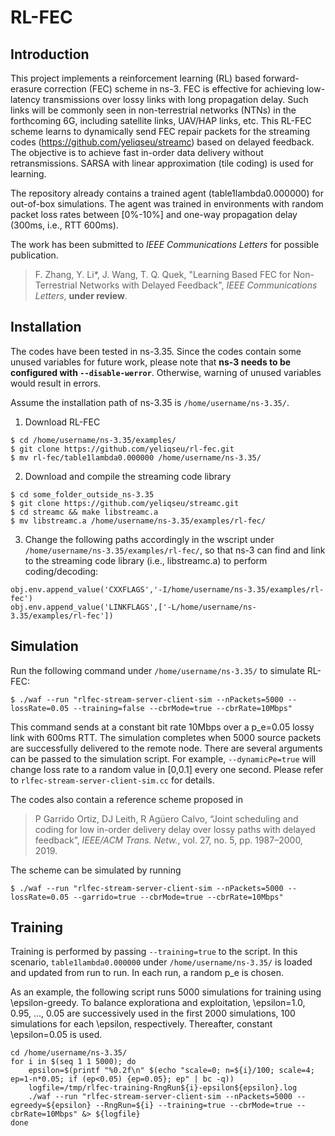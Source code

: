# RL-FEC
## Introduction
This project implements a reinforcement learning (RL) based forward-erasure correction (FEC) scheme in ns-3. FEC is effective for achieving low-latency transmissions over lossy links with long propagation delay. Such links will be commonly seen in non-terrestrial networks (NTNs) in the forthcoming 6G, including satellite links, UAV/HAP links, etc. This RL-FEC scheme learns to dynamically send FEC repair packets for the streaming codes (https://github.com/yeliqseu/streamc) based on delayed feedback. The objective is to achieve fast in-order data delivery without retransmissions. SARSA with linear approximation (tile coding) is used for learning.

The repository already contains a trained agent (table1lambda0.000000) for out-of-box simulations. The agent was trained in environments with random packet loss rates between [0%-10%] and one-way propagation delay (300ms, i.e., RTT 600ms).

The work has been submitted to _IEEE Communications Letters_ for possible publication.

> F. Zhang, Y. Li*, J. Wang, T. Q. Quek, "Learning Based FEC for Non-Terrestrial Networks with Delayed Feedback", _IEEE Communications Letters_, **under review**.

## Installation
The codes have been tested in ns-3.35. Since the codes contain some unused variables for future work, please note that **ns-3 needs to be configured with `--disable-werror`**. Otherwise, warning of unused variables would result in errors.

 Assume the installation path of ns-3.35 is `/home/username/ns-3.35/`.

1. Download RL-FEC

```
$ cd /home/username/ns-3.35/examples/
$ git clone https://github.com/yeliqseu/rl-fec.git
$ mv rl-fec/table1lambda0.000000 /home/username/ns-3.35/
```

2. Download and compile the streaming code library
```
$ cd some_folder_outside_ns-3.35
$ git clone https://github.com/yeliqseu/streamc.git
$ cd streamc && make libstreamc.a
$ mv libstreamc.a /home/username/ns-3.35/examples/rl-fec/
```

3. Change the following paths accordingly in the wscript under `/home/username/ns-3.35/examples/rl-fec/`, so that ns-3 can find and link to the streaming code library (i.e., libstreamc.a) to perform coding/decoding:
```
obj.env.append_value('CXXFLAGS','-I/home/username/ns-3.35/examples/rl-fec')
obj.env.append_value('LINKFLAGS',['-L/home/username/ns-3.35/examples/rl-fec'])
```

## Simulation
Run the following command under `/home/username/ns-3.35/` to simulate RL-FEC:

```
$ ./waf --run "rlfec-stream-server-client-sim --nPackets=5000 --lossRate=0.05 --training=false --cbrMode=true --cbrRate=10Mbps"
```

This command sends at a constant bit rate 10Mbps over a p_e=0.05 lossy link with 600ms RTT. The simulation completes when 5000 source packets are successfully delivered to the remote node. There are several arguments can be passed to the simulation script. For example, `--dynamicPe=true` will change loss rate to a random value in [0,0.1] every one second. Please refer to `rlfec-stream-server-client-sim.cc` for details. 

The codes also contain a reference scheme proposed in 

> P Garrido Ortiz, DJ Leith, R Agüero Calvo, “Joint scheduling and coding for low in-order delivery delay over lossy paths with delayed feedback”, _IEEE/ACM Trans. Netw._, vol. 27, no. 5, pp. 1987–2000, 2019.

The scheme can be simulated by running
```
$ ./waf --run "rlfec-stream-server-client-sim --nPackets=5000 --lossRate=0.05 --garrido=true --cbrMode=true --cbrRate=10Mbps"
```

## Training
Training is performed by passing `--training=true` to the script. In this scenario, `table1lambda0.000000` under `/home/username/ns-3.35/` is loaded and updated from run to run. In each run, a random p_e is chosen. 

As an example, the following script runs 5000 simulations for training using \epsilon-greedy. To balance explorationa and exploitation, \epsilon=1.0, 0.95, ..., 0.05 are successively used in the first 2000 simulations, 100 simulations for each \epsilon, respectively. Thereafter, constant \epsilon=0.05 is used.

```
cd /home/username/ns-3.35/
for i in $(seq 1 1 5000); do
    epsilon=$(printf "%0.2f\n" $(echo "scale=0; n=${i}/100; scale=4; ep=1-n*0.05; if (ep<0.05) {ep=0.05}; ep" | bc -q))
    logfile=/tmp/rlfec-training-RngRun${i}-epsilon${epsilon}.log
    ./waf --run "rlfec-stream-server-client-sim --nPackets=5000 --egreedy=${epsilon} --RngRun=${i} --training=true --cbrMode=true --cbrRate=10Mbps" &> ${logfile}
done
```